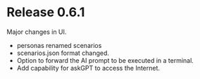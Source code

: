 
# Release 0.6.1
Major changes in UI.
* personas renamed scenarios
* scenarios.json format changed.
* Option to forward the AI prompt to be executed in a terminal.
* Add capability for askGPT to access the Internet. 